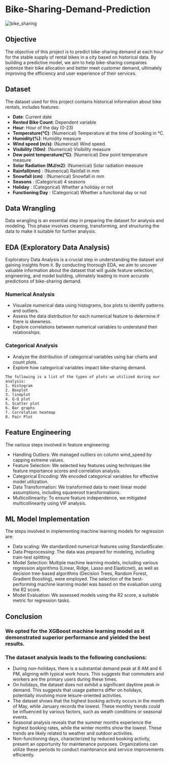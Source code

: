 # Bike-Sharing-Demand-Prediction

![bike_sharing](https://github.com/DharmendraYadav96/Bike-Sharing-Demand-Prediction/assets/134188892/e594be30-5f66-4d62-aede-0cea512429f5)

## Objective
The objective of this project is to predict bike-sharing demand at each hour for the stable supply of rental bikes in a city based on historical data. By building a predictive model, we aim to help bike-sharing companies optimize their bike allocation and better meet customer demand, ultimately improving the efficiency and user experience of their services.

## Dataset
The dataset used for this project contains historical information about bike rentals, includes features:
- **Date**: Current date
- **Rented Bike Count**: Dependent variable
- **Hour**: Hour of the day (0-23)
- **Temperature(°C)**: (Numerical) Temperature at the time of booking in °C.
- **Humidity(%)**: Humidity measure
- **Wind speed (m/s)**: (Numerical) Wind speed.
- **Visibility (10m)**: (Numerical) Visibility measure
- **Dew point temperature(°C)**: (Numerical) Dew point temperature measure
- **Solar Radiation (MJ/m2)**: (Numerical) Solar radiation measure
- **Rainfall(mm)** : (Numerical) Rainfall in mm
- **Snowfall (cm)** : (Numerical) Snowfall in mm
- **Seasons** : (Categorical) 4 seasons
- **Holiday** : (Categorical) Whether a holiday or not
- **Functioning Day** : (Categorical) Whether a functional day or not

## Data Wrangling
Data wrangling is an essential step in preparing the dataset for analysis and modeling. This phase involves cleaning, transforming, and structuring the data to make it suitable for further analysis.

## EDA (Exploratory Data Analysis)
Exploratory Data Analysis is a crucial step in understanding the dataset and gaining insights from it. By conducting thorough EDA, we aim to uncover valuable information about the dataset that will guide feature selection, engineering, and model building, ultimately leading to more accurate predictions of bike-sharing demand.

### Numerical Analysis
- Visualize numerical data using histograms, box plots to identify patterns and outliers.
- Assess the data distribution for each numerical feature to determine if there is skewness.
- Explore correlations between numerical variables to understand their relationships.

### Categorical Analysis
- Analyze the distribution of categorical variables using bar charts and count plots.
- Explore how categorical variables impact bike-sharing demand.

```
The following is a list of the types of plots we utilized during our analysis:
1. Histogram
2. Boxplot
3. lineplot
4. Q-Q plot
5. Scatter plot 
6. Bar graphs
7. Correlation heatmap
8. Pair Plot
```

## Feature Engineering
The various steps involved in feature engineering:
- Handling Outliers: We managed outliers on column wind_speed by capping extreme values.
- Feature Selection: We selected key features using techniques like feature importance scores and correlation analysis.
- Categorical Encoding: We encoded categorical variables for effective model utilization.
- Data Transformation: We transformed data to meet linear model assumptions, including squareroot transformations.
- Multicollinearity: To ensure feature independence, we mitigated multicollinearity using VIF analysis.

## ML Model Implementation
The steps involved in implementing machine learning models for regression are:
- Data scaling: We standardized numerical features using StandardScaler.
- Data Preprocessing: The data was prepared for modeling, including train-test splitting
- Model Selection: Multiple machine learning models, including various regression algorithms (Linear, Ridge, Lasso and Elasticnet), as well as decision tree-based algorithms (Decision Trees, Random Forest, Gradient Boosting), were employed. The selection of the best-performing machine learning model was based on the evaluation using the R2 score.
- Model Evaluation: We assessed models using the R2 score, a suitable metric for regression tasks.

## Conclusion
### We opted for the XGBoost machine learning model as it demonstrated superior performance and yielded the best results.

### The dataset analysis leads to the following conclusions:
- During non-holidays, there is a substantial demand peak at 8 AM and 6 PM, aligning with typical work hours. This suggests that commuters and workers are the primary users during these times.
- On holidays, the dataset does not exhibit a significant daytime peak in demand. This suggests that usage patterns differ on holidays, potentially involving more leisure-oriented activities.
- The dataset shows that the highest booking activity occurs in the month of May, while January records the lowest. These monthly trends could be influenced by various factors, such as weath conditions or seasonal events.
- Seasonal analysis reveals that the summer months experience the highest booking rates, while the winter months show the lowest. These trends are likely related to weather and outdoor activities.
- Non-functioning days, characterized by reduced booking activity, present an opportunity for maintenance purposes. Organizations can utilize these periods to conduct maintenance and service improvements efficiently.

